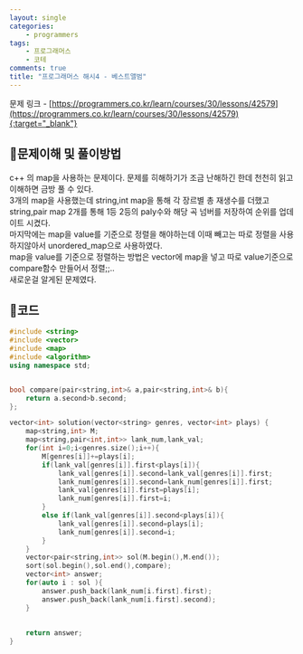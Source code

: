 ```yaml
---
layout: single
categories:
    - programmers
tags:
    - 프로그래머스
    - 코테
comments: true
title: "프로그래머스 해시4 - 베스트앨범"
---
```



문제 링크 - [https://programmers.co.kr/learn/courses/30/lessons/42579](https://programmers.co.kr/learn/courses/30/lessons/42579){:target="_blank"}

## 👀문제이해 및 풀이방법
c++ 의 map을 사용하는 문제이다. 문제를 히해하기가 조금 난해하긴 한데 천천히 읽고 이해하면 금방 풀 수 있다.<br>
3개의 map을 사용했는데 string,int map을 통해 각 장르별 총 재생수를 더했고 string,pair map 2개를 통해 1등 2등의 paly수와 해당 곡 넘버를 저장하여 순위를 업데이트 시켰다.<br>
마지막에는 map을 value를 기준으로 정렬을 해야하는데 이때 빼고는 따로 정렬을 사용하지않아서 unordered_map으로 사용하였다.<br>
map을 value를 기준으로 정렬하는 방법은 vector에 map을 넣고 따로 value기준으로 compare함수 만들어서 정렬;;..<br>
새로운걸 알게된 문제였다.<br>  

## 📝코드
```cpp
#include <string>
#include <vector>
#include <map>
#include <algorithm>
using namespace std;


bool compare(pair<string,int>& a,pair<string,int>& b){
    return a.second>b.second;
};

vector<int> solution(vector<string> genres, vector<int> plays) {
    map<string,int> M;
    map<string,pair<int,int>> lank_num,lank_val;
    for(int i=0;i<genres.size();i++){
        M[genres[i]]+=plays[i];
        if(lank_val[genres[i]].first<plays[i]){
            lank_val[genres[i]].second=lank_val[genres[i]].first;
            lank_num[genres[i]].second=lank_num[genres[i]].first;
            lank_val[genres[i]].first=plays[i];
            lank_num[genres[i]].first=i;
        }
        else if(lank_val[genres[i]].second<plays[i]){
            lank_val[genres[i]].second=plays[i];
            lank_num[genres[i]].second=i;
        }
    }
    vector<pair<string,int>> sol(M.begin(),M.end());
    sort(sol.begin(),sol.end(),compare);
    vector<int> answer;
    for(auto i : sol ){
        answer.push_back(lank_num[i.first].first);
        answer.push_back(lank_num[i.first].second);
    }
    
    
    return answer;
}
```